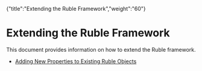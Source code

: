 {"title":"Extending the Ruble Framework","weight":"60"} 

# Extending the Ruble Framework

This document provides information on how to extend the Ruble framework.

*   [Adding New Properties to Existing Ruble Objects](/docs/appc/Axway_Appcelerator_Studio/Axway_Appcelerator_Studio_Guide/SDK/Extending_Studio/Extending_the_Ruble_Framework/Adding_New_Properties_to_Existing_Ruble_Objects/)